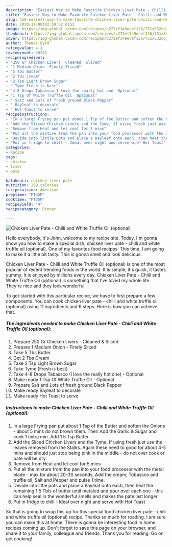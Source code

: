 ```yaml
---
description: "Easiest Way to Make Favorite Chicken Liver Pate - Chilli and White Truffle Oil (optional)"
title: "Easiest Way to Make Favorite Chicken Liver Pate - Chilli and White Truffle Oil (optional)"
slug: 428-easiest-way-to-make-favorite-chicken-liver-pate-chilli-and-white-truffle-oil-optional
date: 2020-11-08T02:59:52.615Z
image: https://img-global.cpcdn.com/recipes/c272ef349ecef126/751x532cq70/chicken-liver-pate-chilli-and-white-truffle-oil-optional-recipe-main-photo.jpg
thumbnail: https://img-global.cpcdn.com/recipes/c272ef349ecef126/751x532cq70/chicken-liver-pate-chilli-and-white-truffle-oil-optional-recipe-main-photo.jpg
cover: https://img-global.cpcdn.com/recipes/c272ef349ecef126/751x532cq70/chicken-liver-pate-chilli-and-white-truffle-oil-optional-recipe-main-photo.jpg
author: Thomas Byrd
ratingvalue: 4.1
reviewcount: 20291
recipeingredient:
- "250 Gr Chicken Livers  Cleaned  Sliced"
- "1 Medium Onion  Finely Sliced"
- "5 Tbs Butter"
- "2 Tbs Cream"
- "2 Tsp Light Brown Sugar"
- " Tyme Fresh is best"
- "4-8 Drops Tabassco I love the really hot one  Optional"
- "1 Tsp Of White Truffle Oil  Optional"
- " Salt and Lots of fresh ground Black Pepper"
- " Bayleaf to decorate"
- " Hot Toast to serve"
recipeinstructions:
- "In a large Frying pan put about 1 Tsp of the Butter and soften the Onions - about 5 mins do not brown them. Then Add the Garlic &amp; Sugar and cook 1 extra min. Add 1.5 Tsp Butter"
- "Add the Sliced Chicken Livers and the Tyme, If using fresh just use the leaves removed from the Stalks. Again these need to good for about 4-5 mins and should just stop being pink in the middle - do not over cook or pate will be dry."
- "Remove from Heat and let cool for 5 mins"
- "Put all the mixture from the pan into your food processor with the metal blade - max for about 20-30 seconds, Add the cream, Tobassco and truffle oil, Salt and Pepper and pulse 1 time."
- "Devide into little pots and place a Bayleaf onto each, then heat the remaining 1.5 Tbls of butter until metaled and pour over each one - this can help seal in the wonderful smells and makes the pate last longer"
- "Put in fridge to chill - Ideal over night and serve with Hot Toast"
categories:
- Recipe
tags:
- chicken
- liver
- pate

katakunci: chicken liver pate 
nutrition: 269 calories
recipecuisine: American
preptime: "PT35M"
cooktime: "PT35M"
recipeyield: "4"
recipecategory: Dinner

---
```



![Chicken Liver Pate - Chilli and White Truffle Oil (optional)](https://img-global.cpcdn.com/recipes/c272ef349ecef126/751x532cq70/chicken-liver-pate-chilli-and-white-truffle-oil-optional-recipe-main-photo.jpg)

Hello everybody, it's John, welcome to my recipe site. Today, I'm gonna show you how to make a special dish, chicken liver pate - chilli and white truffle oil (optional). One of my favorites food recipes. This time, I am going to make it a little bit tasty. This is gonna smell and look delicious.



Chicken Liver Pate - Chilli and White Truffle Oil (optional) is one of the most popular of recent trending foods in the world. It is simple, it's quick, it tastes yummy. It is enjoyed by millions every day. Chicken Liver Pate - Chilli and White Truffle Oil (optional) is something that I've loved my whole life. They're nice and they look wonderful.


To get started with this particular recipe, we have to first prepare a few components. You can cook chicken liver pate - chilli and white truffle oil (optional) using 11 ingredients and 6 steps. Here is how you can achieve that.

<!--inarticleads1-->

##### The ingredients needed to make Chicken Liver Pate - Chilli and White Truffle Oil (optional):

1. Prepare 250 Gr Chicken Livers - Cleaned &amp; Sliced
1. Prepare 1 Medium Onion - Finely Sliced
1. Take 5 Tbs Butter
1. Get 2 Tbs Cream
1. Take 2 Tsp Light Brown Sugar
1. Take  Tyme (Fresh is best)
1. Take 4-8 Drops Tabassco (I love the really hot one) - Optional
1. Make ready 1 Tsp Of White Truffle Oil - Optional
1. Prepare  Salt and Lots of fresh ground Black Pepper
1. Make ready  Bayleaf to decorate
1. Make ready  Hot Toast to serve




<!--inarticleads2-->

##### Instructions to make Chicken Liver Pate - Chilli and White Truffle Oil (optional):

1. In a large Frying pan put about 1 Tsp of the Butter and soften the Onions - about 5 mins do not brown them. Then Add the Garlic &amp; Sugar and cook 1 extra min. Add 1.5 Tsp Butter
1. Add the Sliced Chicken Livers and the Tyme, If using fresh just use the leaves removed from the Stalks. Again these need to good for about 4-5 mins and should just stop being pink in the middle - do not over cook or pate will be dry.
1. Remove from Heat and let cool for 5 mins
1. Put all the mixture from the pan into your food processor with the metal blade - max for about 20-30 seconds, Add the cream, Tobassco and truffle oil, Salt and Pepper and pulse 1 time.
1. Devide into little pots and place a Bayleaf onto each, then heat the remaining 1.5 Tbls of butter until metaled and pour over each one - this can help seal in the wonderful smells and makes the pate last longer
1. Put in fridge to chill - Ideal over night and serve with Hot Toast




So that is going to wrap this up for this special food chicken liver pate - chilli and white truffle oil (optional) recipe. Thanks so much for reading. I am sure you can make this at home. There is gonna be interesting food in home recipes coming up. Don't forget to save this page on your browser, and share it to your family, colleague and friends. Thank you for reading. Go on get cooking!

